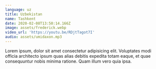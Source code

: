 ```yaml
---
language: uz
title: Uzbekistan
name: Tashkent
date: 2020-02-08T13:50:14.166Z
image: assets/frederick.webp
video_url: 'https://youtu.be/RDjtTagot7I'
audio: assets/umidaxon.mp3
---
```

Lorem ipsum, dolor sit amet consectetur adipisicing elit. Voluptates modi officia architecto ipsum quas alias debitis expedita totam eaque, et quae consequuntur nobis minima ratione. Quam illum vero quia ipsa.
